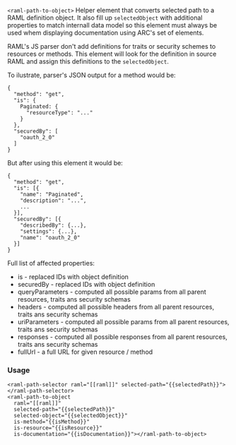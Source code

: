 
`<raml-path-to-object>`
Helper element that converts selected path to a RAML definition object.
It also fill up `selectedObject` with additional properties to match internall data model
so this element must always be used whem displaying documentation using ARC's set of elements.

RAML's JS parser don't add definitions for traits or security schemes to resources or
methods. This element will look for the definition in source RAML and assign this definitions
to the `selectedObject`.

To ilustrate, parser's JSON output for a method would be:
```
{
  "method": "get",
  "is": {
    Paginated: {
      "resourceType": "..."
    }
  },
  "securedBy": [
    "oauth_2_0"
  ]
}
```
But after using this element it would be:
```
{
  "method": "get",
  "is": [{
    "name": "Paginated",
    "description": "...",
    ...
  }],
  "securedBy": [{
    "describedBy": {...},
    "settings": {...},
    "name": "oauth_2_0"
  }]
}
```

Full list of affected properties:
- is - replaced IDs with object definition
- securedBy - replaced IDs with object definition
- queryParameters - computed all possible params from all parent resources, traits ans security schemas
- headers - computed all possible headers from all parent resources, traits ans security schemas
- uriParameters - computed all possible params from all parent resources, traits ans security schemas
- responses - computed all possible responses from all parent resources, traits ans security schemas
- fullUrl - a full URL for given resource / method

### Usage
```
<raml-path-selector raml="[[raml]]" selected-path="{{selectedPath}}"></raml-path-selector>
<raml-path-to-object
  raml="[[raml]]"
  selected-path="{{selectedPath}}"
  selected-object="{{selectedObject}}"
  is-method="{{isMethod}}"
  is-resource="{{isResource}}"
  is-documentation="{{isDocumentation}}"></raml-path-to-object>
```

